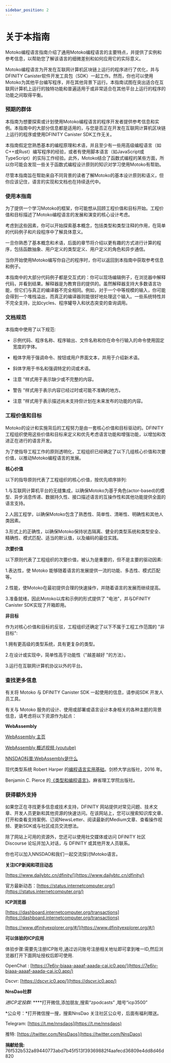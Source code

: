 ```yaml
---
sidebar_position: 2
---
```


# 关于本指南

Motoko编程语言指南介绍了通用Motoko编程语言的主要特点，并提供了实例和参考信息，以帮助您了解该语言的细微差别和如何应用它的实际意义。

Motoko编程语言为开发在互联网计算机区块链上运行的程序进行了优化，并与DFINITY Canister软件开发工具包（SDK）一起工作。然而，你也可以使用Motoko为其他平台编写程序，并在其他背景下运行。本指南试图在突出适合在互联网计算机上运行的独特功能和普遍适用于或非常适合在其他平台上运行的程序的功能之间取得平衡。

### 预期的群体

本指南为想要探索或计划使用Motoko编程语言的程序开发者提供参考信息和实例。本指南中的大部分信息都是适用的，与您是否正在开发在互联网计算机区块链上运行的程序或使用DFINITY Canister SDK工作无关。

本指南假定您熟悉基本的编程原理和术语，并且至少有一些用高级编程语言（如C++或Rust）编写程序的经验，或者有使用脚本语言（如JavaScript或TypeScript）的实际工作经验。此外，Motoko结合了函数式编程的某些方面，所以你可能会发现一些关于函数式编程设计原则的知识对学习使用Motoko有帮助。

尽管本指南旨在帮助来自不同背景的读者了解Motoko的基本设计原则和语义，但你应该记住，语言的实现和文档也在持续迭代中。

### 使用本指南

为了提供一个学习Motoko的框架，你可能想从回顾工程价值和目标开始。工程价值和目标描述了Motoko编程语言的发展和演变的核心设计考虑。

考虑到这些因素，你可以开始探索基本概念，包括类型和类型注释的作用，在简单的代码例子和片段程序中了解具体意义。

一旦你熟悉了基本概念和术语，后面的章节将介绍以更有趣的方式进行计算的程序，包括函数抽象、用户定义的类型定义、用户定义的角色和异步通信。

当你开始使用Motoko编写你自己的程序时，你可以返回到本指南中获取参考信息和例子。

本指南中的大部分代码例子都是交互式的：你可以现场编辑例子，在浏览器中解释代码，并看到结果。解释器是为教育目的提供的。虽然解释器支持大多数语言功能，但它们与真正的编译器不完全相同。例如，对于一个中等规模的输入，你可能会得到一个堆栈溢出，而真正的编译器则能很好地处理这个输入。一些系统特性并不完全支持，比如cycles、程序罐导入和状态突变的查询调用。



### 文档规范

本指南中使用了以下规范:

+ 示例代码、程序名称、程序输出、文件名称和你在命令行输入的命令使用固定宽度的字体。

+ 粗体字用于强调命令、按钮或用户界面文本，并用于介绍新术语。

+ 斜体字用于书名和强调特定的词或术语。

+ 注意 "样式用于表示缺少或不完整的内容。

+ 警告 "样式用于表示内容已经过时或可能不准确的地方。

+ 注意 "样式用于表示描述尚未支持但计划在未来发布的功能的内容。


### 工程价值和目标

Motoko的设计和实施背后的工程努力是由一套核心价值和目标驱动的。DFINITY工程组织使用这些价值和目标来定义和优先考虑语言功能和增强功能，以增加和改进正在进行的语言开发。

为了使指导工程工作的原则透明化，工程组织已经确定了以下几组核心价值和次要价值，以推动Motoko编程语言的发展。

**核心价值**

以下的指导原则代表了工程组织的核心价值，按优先顺序排列:

1.与互联网计算机平台的无缝集成，以确保Motoko为基于角色(actor-based)的模型、异步消息传递、数据持久性、接口描述语言的互操作性和其他功能提供全面的语言支持。

2.人因工程学，以确保Motoko包含了熟悉性、简单性、清晰性、明确性和其他人类因素。

3.形式上的正确性，以确保Motoko保持状态隔离、健全的类型系统和类型安全、精确性、模式匹配、适当的默认值，以及编码的最佳实践。

**次要价值**

以下原则代表了工程组织的次要价值，被认为是重要的，但不是主要的驱动因素:

1.表达性，使 Motoko 能够随着语言的发展提供一流的功能、多态性、模式匹配等。

2.性能，使Motoko在最初提供合理的快速操作，并随着语言的发展而继续提高。

3.准备就绪，因此Motoko以库和示例的形式提供了 "电池"，并与DFINITY Canister SDK实现了开箱即用。

**非目标**

作为对核心价值和目标的反驳，工程组织还确定了以下不属于工程工作范围的 "非目标":

1.拥有更高级的类型系统，具有更复杂的类型。

2.在设计或实现中，简单性高于功能性（"越差越好 "的方法）。

3.运行在互联网计算机协议以外的平台。

### 查找更多信息

有关将 Motoko 与 DFINITY Canister SDK 一起使用的信息，请参阅SDK 开发人员工具。

有关与 Motoko 服务的设计、使用或部署或语言设计本身相关的各种主题的背景信息，请考虑将以下资源作为起点：

**WebAssembly**

[WebAssembly 主页](https://webassembly.org/)

[WebAssembly 概述视频 (youtube)](https://www.youtube.com/watch?v=fvkIQfRZ-Y0)

[NNSDAO科普:WebAssembly是什么](https://sdk.nnsdao.com/docs/tutorial-wasms/wasm-intro)

现代类型系统
Robert Harper 的[编程语言实用基础](http://www.cs.cmu.edu/~rwh/pfpl/)。剑桥大学出版社，2016 年。

Benjamin C. Pierce 的[《类型和编程语言》](https://www.cis.upenn.edu/~bcpierce/tapl/)。麻省理工学院出版社。

### 获得额外支持

如果您正在寻找更多信息或技术支持，DFINITY 网站提供对常见问题、技术文章、开发人员更新和其他资源的快速访问。在该网站上，您可以搜索知识库文章、打开和查看支持案例、订阅NewsLetter、阅读最新的Medium文章、查看操作视频、更新SDK或与社区成员交流想法。

除了网站上可用的资源外，您还可以使用社交媒体或访问 DFINITY 社区 Discourse 论坛并加入对话，与 DFINITY 或其他开发人员联系。

你也可以加入NNSDAO和我们一起交流探讨Motoko语言。

**关注ICP新闻和项目动态**

 [https://www.dailybtc.cn/dfinity/](https://www.dailybtc.cn/dfinity/)

官方最新动态：[https://status.internetcomputer.org/](https://status.internetcomputer.org/)


**ICP浏览器**

[https://dashboard.internetcomputer.org/transactions](https://dashboard.internetcomputer.org/transactions)

[https://www.dfinityexplorer.org/#/](https://www.dfinityexplorer.org/#/)


**可以体验的ICP应用**

体验步骤:需要先注册ICP账号,通过访问账号注册相关地址即可拿到唯一ID,然后浏览器打开下面网址授权后即可使用.

OpenChat :  [https://7e6iv-biaaa-aaaaf-aaada-cai.ic0.app/](https://7e6iv-biaaa-aaaaf-aaada-cai.ic0.app/)

Dscvr:  [https://dscvr.ic0.app/](https://dscvr.ic0.app/)

**NnsDao社群**

*进ICP定投群:*  ****打开微信,添加朋友,搜索“zpodcasts” ,暗号“icp3500”

*公众号：*打开微信搜一搜，搜索NnsDao 关注社区公众号，后面有福利赠送。

Telegram: [https://t.me/nnsdaos](https://t.me/nnsdaos)

推特: [https://twitter.com/NnsDaos](https://twitter.com/NnsDaos)

**捐献给我:** 76f532b532a89440773abd7b45f513f39369882f4aafecd36809e4dd8d46d820